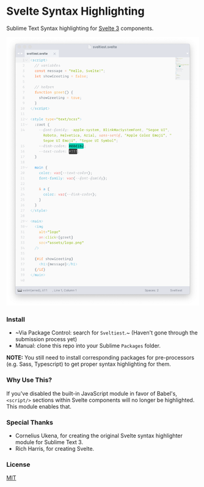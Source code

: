# Svelte Syntax Highlighting

Sublime Text Syntax highlighting for [Svelte 3](https://svelte.dev) components.

<img src="media/preview.png"/>

### Install

- ~Via Package Control: search for `Sveltiest`.~ (Haven't gone through the submission process yet)
- Manual: clone this repo into your Sublime `Packages` folder.

**NOTE:** You still need to install corresponding packages for pre-processors (e.g. Sass, Typescript) to get proper syntax highlighting for them.

### Why Use This?

If you've disabled the built-in JavaScript module in favor of Babel's, `<script/>` sections within Svelte components will no longer be highlighted. This module enables that.

### Special Thanks

- Cornelius Ukena, for creating the original Svelte syntax highlighter module for Sublime Text 3.
- Rich Harris, for creating Svelte.

### License

[MIT](https://opensource.org/licenses/MIT)
